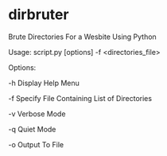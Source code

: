 # dirbruter
Brute Directories For a Wesbite Using Python

Usage: script.py [options] <url> -f <directories_file>

Options:

-h Display Help Menu

-f Specify File Containing List of Directories

-v Verbose Mode

-q Quiet Mode

-o Output To File
